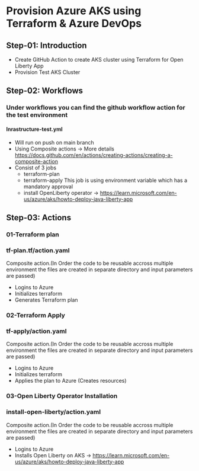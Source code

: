 # Provision Azure AKS using Terraform & Azure DevOps

## Step-01: Introduction
- Create GitHub Action to create AKS cluster using Terraform for Open Liberty App 
- Provision Test AKS Cluster


## Step-02: Workflows
### Under workflows you can find the github workflow action for the test environment
#### Inrastructure-test.yml
- Will run on push on main branch
- Using Composite actions -> More details https://docs.github.com/en/actions/creating-actions/creating-a-composite-action
- Consist of 3 jobs
    - terraform-plan
    - terraform-apply
        This job is using environment variable which has a mandatory approval
    - install OpenLiberty operator -> https://learn.microsoft.com/en-us/azure/aks/howto-deploy-java-liberty-app


## Step-03: Actions
### 01-Terraform plan
### tf-plan.tf/action.yaml
Composite action.(In Order the code to be reusable accross multiple environment the files are created in separate directory and input parameters are passed)
- Logins to Azure
- Initializes terraform
- Generates Terraform plan

### 02-Terraform Apply
### tf-apply/action.yaml
Composite action.(In Order the code to be reusable accross multiple environment the files are created in separate directory and input parameters are passed)
- Logins to Azure
- Initializes terraform
- Applies the plan to Azure (Creates resources)

### 03-Open Liberty Operator Installation
### install-open-liberty/action.yaml
Composite action.(In Order the code to be reusable accross multiple environment the files are created in separate directory and input parameters are passed)
- Logins to Azure
- Installs Open Liberty on AKS -> https://learn.microsoft.com/en-us/azure/aks/howto-deploy-java-liberty-app



